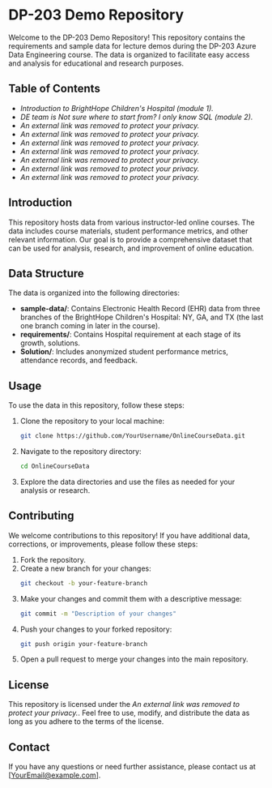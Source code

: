 # DP-203 Demo Repository

Welcome to the DP-203 Demo Repository! This repository contains the requirements and sample data for lecture demos during the DP-203 Azure Data Engineering course. The data is organized to facilitate easy access and analysis for educational and research purposes.

## Table of Contents

- *Introduction to BrightHope Children's Hospital (module 1).*
- *DE team is Not sure where to start from? I only know SQL (module 2).*
- *An external link was removed to protect your privacy.*
- *An external link was removed to protect your privacy.*
- *An external link was removed to protect your privacy.*
- *An external link was removed to protect your privacy.*
- *An external link was removed to protect your privacy.*
- *An external link was removed to protect your privacy.*
- *An external link was removed to protect your privacy.*

## Introduction

This repository hosts data from various instructor-led online courses. The data includes course materials, student performance metrics, and other relevant information. Our goal is to provide a comprehensive dataset that can be used for analysis, research, and improvement of online education.

## Data Structure

The data is organized into the following directories:
- **sample-data/**: Contains Electronic Health Record (EHR) data from three branches of the BrightHope Children's Hospital: NY, GA, and TX (the last one branch coming in later in the course).
- **requirements/**: Contains Hospital requirement at each stage of its growth, solutions.
- **Solution/**: Includes anonymized student performance metrics, attendance records, and feedback.

## Usage

To use the data in this repository, follow these steps:

1. Clone the repository to your local machine:
    ```bash
    git clone https://github.com/YourUsername/OnlineCourseData.git
    ```
2. Navigate to the repository directory:
    ```bash
    cd OnlineCourseData
    ```
3. Explore the data directories and use the files as needed for your analysis or research.

## Contributing

We welcome contributions to this repository! If you have additional data, corrections, or improvements, please follow these steps:

1. Fork the repository.
2. Create a new branch for your changes:
    ```bash
    git checkout -b your-feature-branch
    ```
3. Make your changes and commit them with a descriptive message:
    ```bash
    git commit -m "Description of your changes"
    ```
4. Push your changes to your forked repository:
    ```bash
    git push origin your-feature-branch
    ```
5. Open a pull request to merge your changes into the main repository.

## License

This repository is licensed under the *An external link was removed to protect your privacy.*. Feel free to use, modify, and distribute the data as long as you adhere to the terms of the license.

## Contact

If you have any questions or need further assistance, please contact us at [YourEmail@example.com].

